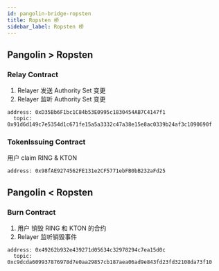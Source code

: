 ```yaml
---
id: pangolin-bridge-ropsten
title: Ropsten 桥
sidebar_label: Ropsten 桥
---
```


## Pangolin > Ropsten

### Relay Contract

1. Relayer 发送 Authority Set 变更
2. Relayer 监听 Authority Set 变更

```
address: 0xD35Bb6F1bc1C84b53E0995c1830454AB7C4147f1
  topic: 0x91d6d149c7e5354d1c671fe15a5a3332c47a38e15e8ac0339b24af3c1090690f
```
	
### TokenIssuing Contract

用户 claim RING & KTON

```
address: 0x98fAE9274562FE131e2CF5771ebFB0bB232aFd25
```

## Pangolin < Ropsten

### Burn Contract

1. 用户 销毁 RING 和 KTON 的合约
2. Relayer 监听销毁事件

```
address: 0x49262b932e439271d05634c32978294c7ea15d0c
  topic: 0xc9dcda609937876978d7e0aa29857cb187aea06ad9e843fd23fd32108da73f10
```